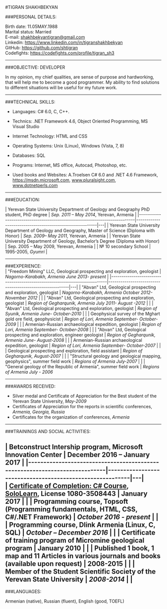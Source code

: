 #TIGRAN SHAKHBEKYAN

###PERSONAL DETAILS:

Birth date: 11.05MAY.1988                                                                                                       
Marital status: Married   
E-mail:         <shakhbekyantigran@gmail.com>                  
Linkedin:       <https://www.linkedin.com/in/tigranshakhbekyan>                    
GitHub:         <https://github.com/shtigran>      
Codefights:     <https://codefights.com/profile/tigran_sh3>    

----
###OBJECTIVE: DEVELOPER

In my opinion, my chief qualities, are sense of purpose and hardworking, that
will help me to become a good programmer. My ability to find solutions to
different situations will be useful for my future work.

----
###TECHNICAL SKILLS:

-   Languages: C\# 6.0, C, C++.
-   Technics: .NET Framework 4.6, Object Oriented Programming, MS Visual Studio

-   Internet Technology: HTML and CSS

-   Operating Systems: Unix (Linux), Windows (Vista, 7, 8)

-   Databases: SQL

-   Programs: Internet, MS office, Autocad, Photoshop, etc.
-   Used books and Websites: A.Troelsen C# 6.0 and .NET 4.6 Framework,  https://msdn.microsoft.com,      www.pluralsight.com,      www.dotnetperls.com  

----
###EDUCATION:

| Yerevan State University Department of Geology and Geography PhD student, PhD degree      | *Sep. 2011 – May 2014*,  Yerevan, Armenia |
|----------------------------------------------------------------------------|----------------------------------------------------------|---|
| Yerevan State University  Department of Geology and Geography, Master of Science (Diploma with Honor)  | *Sep. 2009– May 2011*, Yerevan, Armenia  |
| Yerevan State University Department of Geology, Bachelor’s Degree (Diploma with Honor)                      | Sep. 2005 – May 2009, Yerevan, Armenia     |
| № 10 secondary School            |   1995-2005, *Gyumri*   |

  ----
  
###EXPERIENCE:                                                                                                                                 
| "Freedom Mining" LLC, Geological prospecting and exploration, geologist           | *Nagorno-Karabakh, Armenia June 2013- present*  |
|----------------------------------------------------------------------------|----------------------------------------------------------|---|
| "Abvan" Ltd, Geological prospecting and exploration, geologist             | *Nagorno-Karabakh, Armenia October 2012- November 2012*  |   |
| "Abvan" Ltd, Geological prospecting and exploration, geologist             | *Region of Gegharqunik, Armenia July 2011- August -2012* |   |
| "Abvan" Ltd, Geological prospecting and exploration, geologist             | *Region of Syunik, Armenia June- October-2010*           |   |
| Geophysical survey of the Mghart gold ore field, geophysicist              | *Region of Lori, Armenia September- October-2009*        |   |
| Armenian-Russian archaeological expedition, geologist                      | *Region of Lori, Armenia September- October-2008*        |   |
| "Abvan" Ltd, Geological prospecting and exploration, engineer geologist    | *Region of Gegharqunik, Armenia June- August-2008*       |   |
| Armenian-Russian archaeological expedition, geologist                      | *Region of Lori, Armenia September- October-2007*        |   |
| Geological prospecting and exploration, field assistant                    | *Region of Gegharqunik,*  *August-2007*                  |   |
| "Structural geology and geological mapping, geophysics", summer field work | *Regions of Armenia July-2007*                           |   |
| "General geology of the Republic of Armenia", summer field work            | *Regions of Armenia* *July - 2006*                       

----

###AWARDS RECEIVED:   

-   Silver medal and Certificate of Appreciation for the Best student of the
    Yerevan State University, *May-2009*     
-   Certificates of Appreciation for the reports in scientific conferences, *Armenia, Georgia, Russia* 
-   Certificates for the organization of conferences, *Armenia*  

----   
       
###TRAININGS AND SOCIAL ACTIVITIES:
  
| Betconstruct Intership program, Microsoft Innovation Center          | December 2016 – January 2017 |
|----------------------------------------------------------------------------|----------------------------------------------------------|---|                                                                                                                                
| [Certificate of Completion: C\# Course](https://www.linkedin.com/redir/redirect?url=https%3A%2F%2Fwww%2Esololearn%2Ecom%2FProfile%2F3508443%2F&urlhash=53C6&trk=profile_certification_company_title), [SoloLearn](https://www.linkedin.com/company/9435690?trk=prof-certification-org_name), License 1080-3508443 | January 2017                   |   |
| Programming course, Topsoft (Programming fundamentals, HTML, CSS, C\#/.NET Framework)                                                                                                                                                                                                                             | *October 2016 - present*       |   |
| Programming course, Dlink Armenia (Linux, C, SQL)                                                                                                                                                                                                                                                                 | *October – December 2016*      |   |
| Certificate of training program of Micromine geological program                                                                                                                                                                                                                                                   | January 2010                   |   |
| Published 1 book, 1 map and 11 Articles in various journals and books (available upon request)                                                                                                                                                                                                                    |  2008-2015                           |   |
| Member of the Student Scientific Society of the Yerevan State University                                                                                                                                                                                                                                          | *2008-2014*                    |   |
----

###LANGUAGES:

Armenian (native), Russian (fluent), English (good, TOEFL)


